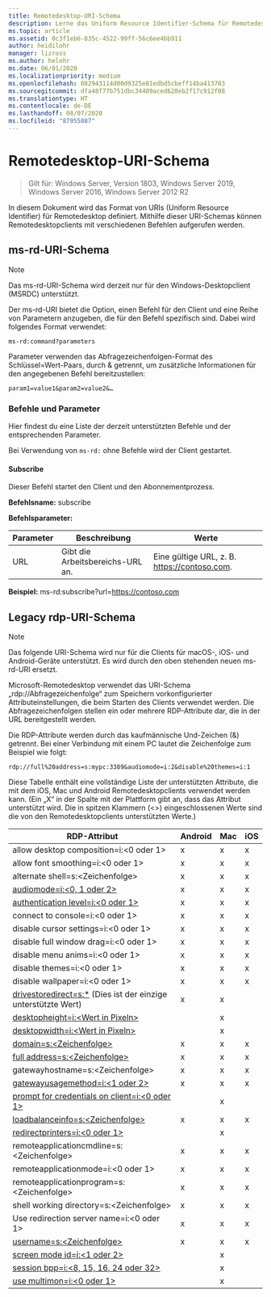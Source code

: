 ```yaml
---
title: Remotedesktop-URI-Schema
description: Lerne das Uniform Resource Identifier-Schema für Remotedesktopclients kennen.
ms.topic: article
ms.assetid: 0c3f1eb6-835c-4522-99ff-56c6ee4bb911
author: heidilohr
manager: lizross
ms.author: helohr
ms.date: 06/01/2020
ms.localizationpriority: medium
ms.openlocfilehash: 082943114d00d9325e81edbd5cbeff14ba413703
ms.sourcegitcommit: dfa48f77b751dbc34409aced628eb2f17c912f08
ms.translationtype: HT
ms.contentlocale: de-DE
ms.lasthandoff: 08/07/2020
ms.locfileid: "87955087"
---
```

# <a name="remote-desktop-uri-scheme"></a>Remotedesktop-URI-Schema

> Gilt für: Windows Server, Version 1803, Windows Server 2019, Windows Server 2016, Windows Server 2012 R2

In diesem Dokument wird das Format von URIs (Uniform Resource Identifier) für Remotedesktop definiert. Mithilfe dieser URI-Schemas können Remotedesktopclients mit verschiedenen Befehlen aufgerufen werden.

## <a name="ms-rd-uri-scheme"></a>ms-rd-URI-Schema

>[!NOTE]
> Das ms-rd-URI-Schema wird derzeit nur für den Windows-Desktopclient (MSRDC) unterstützt.

Der ms-rd-URI bietet die Option, einen Befehl für den Client und eine Reihe von Parametern anzugeben, die für den Befehl spezifisch sind. Dabei wird folgendes Format verwendet:

```
ms-rd:command?parameters
```

Parameter verwenden das Abfragezeichenfolgen-Format des Schlüssel=Wert-Paars, durch & getrennt, um zusätzliche Informationen für den angegebenen Befehl bereitzustellen:

```
param1=value1&param2=value2&…
```

### <a name="commands-and-parameters"></a>Befehle und Parameter

Hier findest du eine Liste der derzeit unterstützten Befehle und der entsprechenden Parameter.

Bei Verwendung von `ms-rd:` ohne Befehle wird der Client gestartet.

#### <a name="subscribe"></a>Subscribe

Dieser Befehl startet den Client und den Abonnementprozess.

**Befehlsname:** subscribe

**Befehlsparameter:**

| Parameter | Beschreibung                  | Werte |
|-----------|------------------------------|--------|
| URL       | Gibt die Arbeitsbereichs-URL an. | Eine gültige URL, z. B. <https://contoso.com>. |

**Beispiel:** ms-rd:subscribe?url=https://contoso.com

## <a name="legacy-rdp-uri-scheme"></a>Legacy rdp-URI-Schema

>[!NOTE]
> Das folgende URI-Schema wird nur für die Clients für macOS-, iOS- und Android-Geräte unterstützt. Es wird durch den oben stehenden neuen ms-rd-URI ersetzt.

Microsoft-Remotedesktop verwendet das URI-Schema „rdp://Abfragezeichenfolge“ zum Speichern vorkonfigurierter Attributeinstellungen, die beim Starten des Clients verwendet werden. Die Abfragezeichenfolgen stellen ein oder mehrere RDP-Attribute dar, die in der URL bereitgestellt werden.

Die RDP-Attribute werden durch das kaufmännische Und-Zeichen (&) getrennt. Bei einer Verbindung mit einem PC lautet die Zeichenfolge zum Beispiel wie folgt:

```
rdp://full%20address=s:mypc:3389&audiomode=i:2&disable%20themes=i:1
```

Diese Tabelle enthält eine vollständige Liste der unterstützten Attribute, die mit dem iOS, Mac und Android Remotedesktopclients verwendet werden kann. (Ein „X“ in der Spalte mit der Plattform gibt an, dass das Attribut unterstützt wird. Die in spitzen Klammern (<>) eingeschlossenen Werte sind die von den Remotedesktopclients unterstützten Werte.)

| RDP-Attribut                                           | Android | Mac | iOS |
|---------------------------------------------------------|---------|-----|-----|
| allow desktop composition=i:&lt;0 oder 1&gt;              | x       | x   | x   |
| allow font smoothing=i:<0 oder 1&gt;                      | x       | x   | x   |
| alternate shell=s:&lt;Zeichenfolge&gt;                        | x       | x   | x   |
| [audiomode=i:&lt;0, 1 oder 2&gt;](/previous-versions/windows/it-pro/windows-server-2008-r2-and-2008/ff393707(v=ws.10)) | x       | x   | x   |
| [authentication level=i:&lt;0 oder 1&gt;](/previous-versions/windows/it-pro/windows-server-2008-r2-and-2008/ff393709(v=ws.10)) | x       | x   | x   |
| connect to console=i:&lt;0 oder 1&gt;                     | x       | x   | x   |
| disable cursor settings=i:&lt;0 oder 1&gt;                | x       | x   | x   |
| disable full window drag=i:&lt;0 oder 1&gt;               | x       | x   | x   |
| disable menu anims=i:&lt;0 oder 1&gt;                     | x       | x   | x   |
| disable themes=i:&lt;0 oder 1&gt;                         | x       | x   | x   |
| disable wallpaper=i:&lt;0 oder 1&gt;                      | x       | x   | x   |
| [drivestoredirect=s:*](/previous-versions/windows/it-pro/windows-server-2008-r2-and-2008/ff393728(v=ws.10)) (Dies ist der einzige unterstützte Wert) | x       | x   |     |
| [desktopheight=i:&lt;Wert in Pixeln&gt;](/previous-versions/windows/it-pro/windows-server-2008-r2-and-2008/ff393702(v=ws.10)) |         | x   |     |
| [desktopwidth=i:&lt;Wert in Pixeln&gt;](/previous-versions/windows/it-pro/windows-server-2008-r2-and-2008/ff393697(v=ws.10))  |         | x   |     |
| [domain=s:&lt;Zeichenfolge&gt;](/previous-versions/windows/it-pro/windows-server-2008-r2-and-2008/ff393673(v=ws.10))                 | x | x | x |
| [full address=s:&lt;Zeichenfolge&gt;](/previous-versions/windows/it-pro/windows-server-2008-r2-and-2008/ff393661(v=ws.10))           | x | x | x |
| gatewayhostname=s:&lt;Zeichenfolge&gt;                  | x | x | x |
| [gatewayusagemethod=i:&lt;1 oder 2&gt;](/windows/win32/termserv/imsrdpclienttransportsettings-gatewayusagemethod)                | x | x | x |
| [prompt for credentials on client=i:&lt;0 oder 1&gt;](/previous-versions/windows/it-pro/windows-server-2008-r2-and-2008/ff393660(v=ws.10)) |   | x |   |
| [loadbalanceinfo=s:&lt;Zeichenfolge&gt;](/previous-versions/windows/it-pro/windows-server-2008-r2-and-2008/ff393684(v=ws.10))                  | x | x | x |
| [redirectprinters=i:&lt;0 oder 1&gt;](/previous-versions/windows/it-pro/windows-server-2008-r2-and-2008/ff393671(v=ws.10))                 |   | x |   |
| remoteapplicationcmdline=s:&lt;Zeichenfolge&gt;         | x | x | x |
| remoteapplicationmode=i:&lt;0 oder 1&gt;            | x | x | x |
| remoteapplicationprogram=s:&lt;Zeichenfolge&gt;         | x | x | x |
| shell working directory=s:&lt;Zeichenfolge&gt;          | x | x | x |
| Use redirection server name=i:&lt;0 oder 1&gt;      | x | x | x |
| [username=s:&lt;Zeichenfolge&gt;](/previous-versions/windows/it-pro/windows-server-2008-r2-and-2008/ff393678(v=ws.10))                  | x | x | x |
| [screen mode id=i:&lt;1 oder 2&gt;](/previous-versions/windows/it-pro/windows-server-2008-r2-and-2008/ff393692(v=ws.10))            |   | x |   |
| [session bpp=i:&lt;8, 15, 16, 24 oder 32&gt;](/previous-versions/windows/it-pro/windows-server-2008-r2-and-2008/ff393680(v=ws.10)) |   | x |   |
| [use multimon=i:&lt;0 oder 1&gt;](/previous-versions/windows/it-pro/windows-server-2008-r2-and-2008/ff393695(v=ws.10))              |   | x |   |
